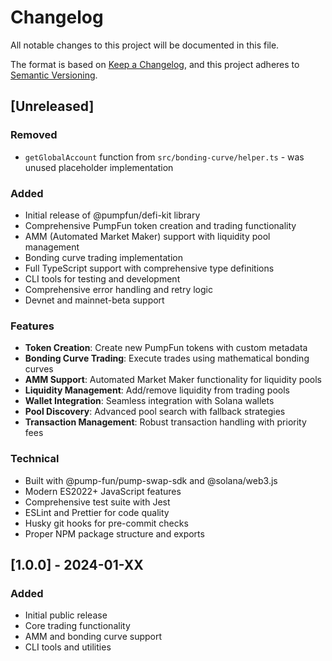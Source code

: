 # Changelog

All notable changes to this project will be documented in this file.

The format is based on [Keep a Changelog](https://keepachangelog.com/en/1.0.0/),
and this project adheres to [Semantic Versioning](https://semver.org/spec/v2.0.0.html).

## [Unreleased]

### Removed
- `getGlobalAccount` function from `src/bonding-curve/helper.ts` - was unused placeholder implementation

### Added

- Initial release of @pumpfun/defi-kit library
- Comprehensive PumpFun token creation and trading functionality
- AMM (Automated Market Maker) support with liquidity pool management
- Bonding curve trading implementation
- Full TypeScript support with comprehensive type definitions
- CLI tools for testing and development
- Comprehensive error handling and retry logic
- Devnet and mainnet-beta support

### Features

- **Token Creation**: Create new PumpFun tokens with custom metadata
- **Bonding Curve Trading**: Execute trades using mathematical bonding curves
- **AMM Support**: Automated Market Maker functionality for liquidity pools
- **Liquidity Management**: Add/remove liquidity from trading pools
- **Wallet Integration**: Seamless integration with Solana wallets
- **Pool Discovery**: Advanced pool search with fallback strategies
- **Transaction Management**: Robust transaction handling with priority fees

### Technical

- Built with @pump-fun/pump-swap-sdk and @solana/web3.js
- Modern ES2022+ JavaScript features
- Comprehensive test suite with Jest
- ESLint and Prettier for code quality
- Husky git hooks for pre-commit checks
- Proper NPM package structure and exports

## [1.0.0] - 2024-01-XX

### Added

- Initial public release
- Core trading functionality
- AMM and bonding curve support
- CLI tools and utilities
